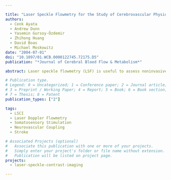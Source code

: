 ```yaml
---

title: "Laser Speckle Flowmetry for the Study of Cerebrovascular Physiology in Normal and Ischemic Mouse Cortex"
authors:
  - Cenk Ayata
  - Andrew Dunn
  - Yasemin Gursoy-Özdemir
  - Zhihong Huang
  - David Boas
  - Michael Moskowitz
date: "2004-07-01"
doi: "10.1097/01.WCB.0000122745.72175.D5"
publication: "*Journal of Cerebral Blood Flow & Metabolism*"

abstract: Laser speckle flowmetry (LSF) is useful to assess noninvasively two-dimensional cerebral blood flow (CBF) with high temporal and spatial resolution. The authors show that LSF can image the spatiotemporal dynamics of CBF changes in mice through an intact skull. When measured by LSF, peak CBF increases during whisker stimulation closely correlated with simultaneous laser-Doppler flowmetry (LDF) measurements, and were greater within the branches of the middle cerebral artery supplying barrel cortex than within barrel cortex capillary bed itself. When LSF was used to study the response to inhaled $\ce{CO2}$ (5%), the flow increase was similar to the response reported using LDF. For the upper and lower limits of autoregulation, mean arterial pressure values were 110 and 40 mm Hg, respectively. They also show a linear relationship between absolute resting CBF, as determined by $[\ce{^{14}C}]$iodoamphetamine technique, and $1/\tau_c$ values obtained using LSF, and used $1/\tau_c$ values to compare resting CBF between different animals. Finally, the authors studied CBF changes after distal middle cerebral artery ligation, and developed a model to investigate the spatial distribution and hemodynamics of moderate to severely ischemic cortex. In summary, LSF has distinct advantages over LDF for CBF monitoring because of high spatial resolution.

# Publication type.
# Legend: 0 = Uncategorized; 1 = Conference paper; 2 = Journal article;
# 3 = Preprint / Working Paper; 4 = Report; 5 = Book; 6 = Book section;
# 7 = Thesis; 8 = Patent
publication_types: ["2"]

tags:
  - LSCI
  - Laser Doppler Flowmetry
  - Somatosensory Stimulation
  - Neurovascular Coupling
  - Stroke

# Associated Projects (optional)
#   Associate this publication with one or more of your projects.
#   Simply enter your project's folder or file name without extension.
#   Publication will be listed on project page.
projects:
  - laser-speckle-contrast-imaging

---
```


